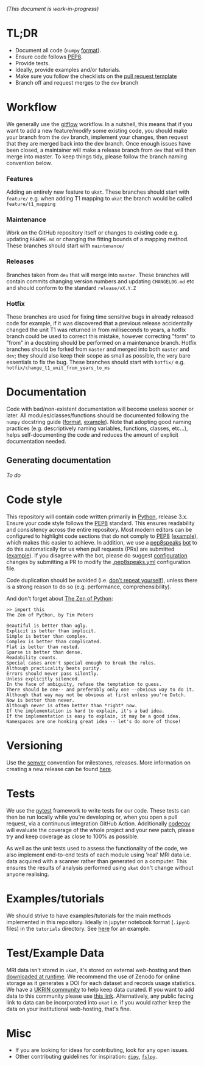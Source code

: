*(This document is work-in-progress)*

# TL;DR
- Document all code (`numpy` [format](https://numpydoc.readthedocs.io/en/latest/format.html)).
- Ensure code follows [PEP8](https://www.python.org/dev/peps/pep-0008/).
- Provide tests.
- Ideally, provide examples and/or tutorials.
- Make sure you follow the checklists on the [pull request template](PULL_REQUEST_TEMPLATE/PULL_REQUEST_TEMPLATE.md)
- Branch off and request merges to the `dev` branch

# Workflow
We generally use the [gitflow](https://www.atlassian.com/git/tutorials/comparing-workflows/gitflow-workflow#:~:text=The%20overall%20flow%20of%20Gitflow,merged%20into%20the%20develop%20branch) workflow. In a nutshell, this means that if you want to add a new feature/modify some existing code, you should make your branch from the `dev` branch, implement your changes, then request that they are merged back into the dev branch. Once enough issues have been closed, a maintainer will make a release branch from `dev` that will then merge into master. To keep things tidy, please follow the branch naming convention below.

### Features
Adding an entirely new feature to `ukat`. These branches should start with `feature/` e.g. when adding T1 mapping to `ukat` the branch would be called `feature/t1_mapping`
### Maintenance
Work on the GitHub repository itself or changes to existing code e.g. updating `README.md` or changing the fitting bounds of a mapping method. These branches should start with `maintenance/`
### Releases
Branches taken from `dev` that will merge into `master`. These branches will contain commits changing version numbers and updating `CHANGELOG.md` etc and should conform to the standard `release/vX.Y.Z`
### Hotfix
These branches are used for fixing time sensitive bugs in already released code for example, if it was discovered that a previous release accidentally changed the unit T1 was returned in from milliseconds to years, a hotfix branch could be used to correct this mistake, however correcting "form" to "from" in a docstring should be performed on a maintenance branch. Hotfix branches should be forked from `master` and merged into both `master` and `dev`; they should also keep their scope as small as possible, the very bare essentials to fix the bug. These branches should start with `hotfix/` e.g. `hotfix/change_t1_unit_from_years_to_ms`

# Documentation
Code with bad/non-existent documentation will become useless sooner or later. All modules/classes/functions should be documented following the `numpy` docstring guide ([format](https://numpydoc.readthedocs.io/en/latest/format.html), [example](https://numpydoc.readthedocs.io/en/latest/example.html#example)). Note that adopting good naming practices (e.g. descriptively naming variables, functions, classes, etc...), helps self-documenting the code and reduces the amount of explicit documentation needed.

## Generating documentation
*To do*

# Code style
This repository will contain code written primarily in [Python](https://www.python.org/), release 3.x. Ensure your code style follows the [PEP8](https://www.python.org/dev/peps/pep-0008/) standard. This ensures readability and consistency across the entire repository. Most modern editors can be configured to highlight code sections that do not comply to [PEP8](https://www.python.org/dev/peps/pep-0008/) ([example](https://code.visualstudio.com/docs/python/linting)), which makes this easier to achieve. In addition, we use a [pep8speaks](https://pep8speaks.com/) [bot](https://github.com/UKRIN-MAPS-PEP8SPEAKS) to do this automatically for us when pull requests (PRs) are submitted ([example](https://github.com/UKRIN-MAPS/UKRIN-MAPS/pull/11#issuecomment-620669120)). If you disagree with the bot, please do suggest [configuration](https://github.com/OrkoHunter/pep8speaks#configuration) changes by submitting a PR to modify the [.pep8speaks.yml](https://github.com/UKRIN-MAPS/UKRIN-MAPS/blob/master/.pep8speaks.yml) configuration file.

Code duplication should be avoided (i.e. [don't repeat yourself](https://en.wikipedia.org/wiki/Don%27t_repeat_yourself)), unless there is a strong reason to do so (e.g. performance, comprehensibility).

And don't forget about [The Zen of Python](https://www.python.org/dev/peps/pep-0020/):

    >> import this
    The Zen of Python, by Tim Peters

    Beautiful is better than ugly.
    Explicit is better than implicit.
    Simple is better than complex.
    Complex is better than complicated.
    Flat is better than nested.
    Sparse is better than dense.
    Readability counts.
    Special cases aren't special enough to break the rules.
    Although practicality beats purity.
    Errors should never pass silently.
    Unless explicitly silenced.
    In the face of ambiguity, refuse the temptation to guess.
    There should be one-- and preferably only one --obvious way to do it.
    Although that way may not be obvious at first unless you're Dutch.
    Now is better than never.
    Although never is often better than *right* now.
    If the implementation is hard to explain, it's a bad idea.
    If the implementation is easy to explain, it may be a good idea.
    Namespaces are one honking great idea -- let's do more of those!


# Versioning
Use the [semver](https://semver.org/) convention for milestones, releases. More information on creating a new release can be found [here](https://github.com/UKRIN-MAPS/ukat/wiki/Creating-a-New-Release).

# Tests
We use the [pytest](https://docs.pytest.org/) framework to write tests for our code. These tests can then be run locally while you're developing or, when you open a pull request, via a continuous integration GitHub Action. Additionally [codecov](https://app.codecov.io/gh/UKRIN-MAPS/ukat) will evaluate the coverage of the whole project and your new patch, please try and keep coverage as close to 100% as possible. 

As well as the unit tests used to assess the functionality of the code, we also implement end-to-end tests of each module using 'real' MRI data i.e. data acquired with a scanner rather than generated on a computer. This ensures the results of analysis performed using `ukat` don't change without anyone realising.

# Examples/tutorials
We should strive to have examples/tutorials for the main methods implemented in this repository. Ideally in jupyter notebook format (`.ipynb` files) in the `tutorials` directory. See [here](/tutorials/t2star_calculation.ipynb) for an example.

# Test/Example Data
MRI data isn't stored in `ukat`, it's stored on external web-hosting and then [downloaded at runtime](https://github.com/UKRIN-MAPS/ukat/blob/master/ukat/data/fetch.py). We recommend the use of Zenodo for online storage as it generates a DOI for each dataset and records usage statistics. We have a [UKRIN community](https://zenodo.org/communities/ukrin/) to help keep data curated. If you want to add data to this community please use [this link](https://zenodo.org/deposit/new?c=ukrin). Alternatively, any public facing link to data can be incorporated into `ukat` i.e. if you would rather keep the data on your institutional web-hosting, that's fine.

# Misc
- If you are looking for ideas for contributing, look for any open issues.
- Other contributing guidelines for inspiration: [`dipy`](https://github.com/dipy/dipy/blob/master/.github/CONTRIBUTING.md), [`fslpy`](https://users.fmrib.ox.ac.uk/~paulmc/fsleyes/fslpy/latest/contributing.html).
